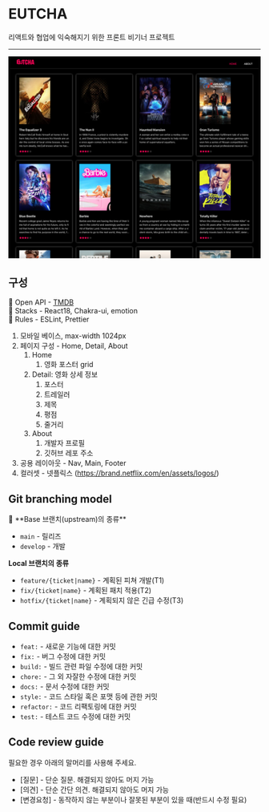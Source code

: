 # EUTCHA
리액트와 협업에 익숙해지기 위한 프론트 비기너 프로젝트

---
![Preview](./PREVIEW.png)

## 구성
📌 Open API - [TMDB](https://developer.themoviedb.org/docs/getting-started)<br/>
📌 Stacks - React18, Chakra-ui, emotion<br/>
📌 Rules - ESLint, Prettier

1. 모바일 베이스, max-width 1024px
2. 페이지 구성 - Home, Detail, About
    1. Home
        1. 영화 포스터 grid
    2. Detail: 영화 상세 정보
        1. 포스터
        2. 트레일러
        3. 제목
        4. 평점
        5. 줄거리
    3. About
        1. 개발자 프로필
        2. 깃허브 레포 주소
3. 공용 레이아웃 - Nav, Main, Footer
4. 컬러셋 - 넷플릭스 (https://brand.netflix.com/en/assets/logos/)


## Git branching model

<aside>
📌 **Base 브랜치(upstream)의 종류**

- `main` - 릴리즈
- `develop` - 개발

**Local 브랜치의 종류**

- `feature/{ticket|name}` - 계획된 피쳐 개발(T1)
- `fix/{ticket|name}` - 계획된 패치 적용(T2)
- `hotfix/{ticket|name}` - 계획되지 않은 긴급 수정(T3)
</aside>

## Commit guide

- `feat:` - 새로운 기능에 대한 커밋
- `fix:` - 버그 수정에 대한 커밋
- `build:` - 빌드 관련 파일 수정에 대한 커밋
- `chore:` - 그 외 자잘한 수정에 대한 커밋
- `docs:` - 문서 수정에 대한 커밋
- `style:` - 코드 스타일 혹은 포맷 등에 관한 커밋
- `refactor:` - 코드 리팩토링에 대한 커밋
- `test:` - 테스트 코드 수정에 대한 커밋

## Code review guide

필요한 경우 아래의 말머리를 사용해 주세요.

- [질문] - 단순 질문. 해결되지 않아도 머지 가능
- [의견] - 단순 간단 의견. 해결되지 않아도 머지 가능
- [변경요청] - 동작하지 않는 부분이나 잘못된 부분이 있을 때(반드시 수정 필요)
